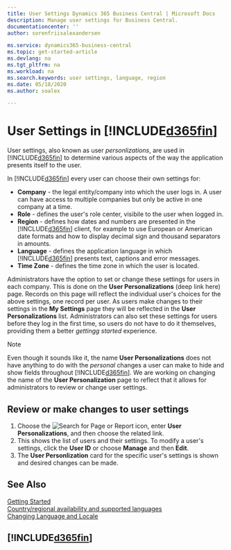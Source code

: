 ```yaml
---
title: User Settings Dynamics 365 Business Central | Microsoft Docs
description: Manage user settings for Business Central.
documentationcenter: ''
author: sorenfriisalexandersen

ms.service: dynamics365-business-central
ms.topic: get-started-article
ms.devlang: na
ms.tgt_pltfrm: na
ms.workload: na
ms.search.keywords: user settings, language, region
ms.date: 05/18/2020
ms.author: soalex

---
```

# User Settings in [!INCLUDE[d365fin](../../includes/d365fin_md.md)]

User settings, also known as user *personlizations*, are used in [!INCLUDE[d365fin](../../includes/d365fin_md.md)] to determine various aspects of the way the application presents itself to the user.  

In [!INCLUDE[d365fin](../../includes/d365fin_md.md)] every user can choose their own settings for:
* **Company** - the legal entity/company into which the user logs in. A user can have access to multiple companies but only be active in one company at a time.
* **Role** -  defines the user's role center, visibile to the user when logged in.
* **Region** - defines how dates and numbers are presented in the [!INCLUDE[d365fin](../../includes/d365fin_md.md)] client, for example to use European or American date formats and how to display decimal sign and thousand separators in amounts.
* **Language** - defines the application language in which [!INCLUDE[d365fin](../../includes/d365fin_md.md)] presents text, captions and error messages. 
* **Time Zone** - defines the time zone in which the user is located.

Administrators have the option to set or change these settings for users in each company. This is done on the **User Personalizations** (deep link here) page. Records on this page will reflect the individual user's choices for the above settings, one record per user. As users make changes to their settings in the **My Settings** page they will be reflected in the **User Personalizations** list. Administrators can also set these settings for users before they log in the first time, so users do not have to do it themselves, providing them a better *gettingg started* experience.

> [!NOTE]
> Even though it sounds like it, the name **User Personalizations** does not have anything to do with the *personal* changes a user can make to hide and show fields throughout [!INCLUDE[d365fin](../../includes/d365fin_md.md)]. We are working on changing the name of the **User Personalization** page to reflect that it allows for administrators to review or change user settings. 

## Review or make changes to user settings

1. Choose the ![Search for Page or Report](../../media/ui-search/search_small.png "Search for Page or Report icon") icon, enter **User Personalizations**, and then choose the related link.
2. This shows the list of users and their settings. To modify a user's settings, click the **User ID** or choose **Manage** and then **Edit**.
3. The **User Personlization** card for the specific user's settings is shown and desired changes can be made. 

## See Also
[Getting Started](product-get-started.md)  
[Country/regional availability and supported languages](https://docs.microsoft.com/en-us/dynamics365/business-central/dev-itpro/compliance/apptest-countries-and-translations)  
[Changing Language and Locale](https://docs.microsoft.com/en-us/dynamics365/business-central/about-locale-language) 

## [!INCLUDE[d365fin](includes/free_trial_md.md)]  
